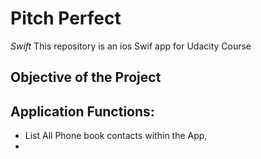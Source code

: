 # Pitch Perfect 
*Swift*
This repository is an ios Swif app for Udacity Course 

Objective of the Project 
---------------


Application Functions:
--------------
-  List All Phone book contacts within the App,   
- 
